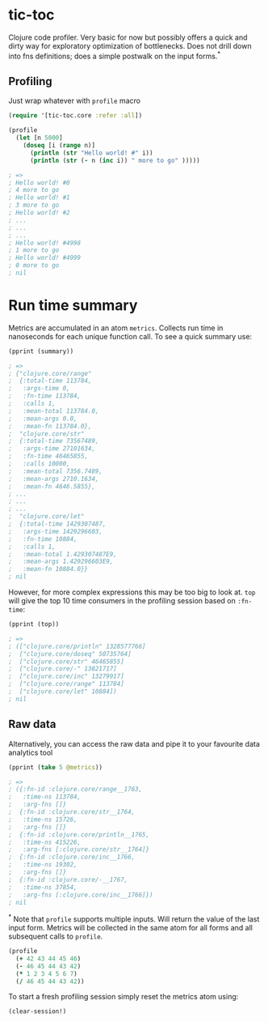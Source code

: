 # tic-toc
Clojure code profiler. Very basic for now but possibly offers a quick and dirty way for exploratory optimization of bottlenecks. Does not drill down into fns definitions; does a simple postwalk on the input forms.<sup>*</sup>

## Profiling
Just wrap whatever with `profile` macro
```clojure
(require '[tic-toc.core :refer :all])

(profile
  (let [n 5000]
    (doseq [i (range n)]
      (println (str "Hello world! #" i))
      (println (str (- n (inc i)) " more to go" )))))

; =>
; Hello world! #0
; 4 more to go
; Hello world! #1
; 3 more to go
; Hello world! #2
; ...
; ...
; ...
; Hello world! #4998
; 1 more to go
; Hello world! #4999
; 0 more to go
; nil
```

# Run time summary
Metrics are accumulated in an atom `metrics`. Collects run time in nanoseconds for each unique function call. To see a quick summary use:
```clojure
(pprint (summary))

; =>
; {"clojure.core/range"
;  {:total-time 113784,
;   :args-time 0,
;   :fn-time 113784,
;   :calls 1,
;   :mean-total 113784.0,
;   :mean-args 0.0,
;   :mean-fn 113784.0},
;  "clojure.core/str"
;  {:total-time 73567489,
;   :args-time 27101634,
;   :fn-time 46465855,
;   :calls 10000,
;   :mean-total 7356.7489,
;   :mean-args 2710.1634,
;   :mean-fn 4646.5855},
; ...
; ...
; ...
;  "clojure.core/let"
;  {:total-time 1429307487,
;   :args-time 1429296603,
;   :fn-time 10884,
;   :calls 1,
;   :mean-total 1.429307487E9,
;   :mean-args 1.429296603E9,
;   :mean-fn 10884.0}}
; nil
```
However, for more complex expressions this may be too big to look at.
`top` will give the top 10 time consumers in the profiling session based on `:fn-time`:
```clojure
(pprint (top))

; =>
; (["clojure.core/println" 1328577766]
;  ["clojure.core/doseq" 50735764]
;  ["clojure.core/str" 46465855]
;  ["clojure.core/-" 13821717]
;  ["clojure.core/inc" 13279917]
;  ["clojure.core/range" 113784]
;  ["clojure.core/let" 10884])
; nil
```

## Raw data
Alternatively, you can access the raw data and pipe it to your favourite data analytics tool

```clojure
(pprint (take 5 @metrics))

; =>
; ({:fn-id :clojure.core/range__1763,
;   :time-ns 113784,
;   :arg-fns []}
;  {:fn-id :clojure.core/str__1764,
;   :time-ns 15726,
;   :arg-fns []}
;  {:fn-id :clojure.core/println__1765,
;   :time-ns 415226,
;   :arg-fns [:clojure.core/str__1764]}
;  {:fn-id :clojure.core/inc__1766,
;   :time-ns 19302,
;   :arg-fns []}
;  {:fn-id :clojure.core/-__1767,
;   :time-ns 37854,
;   :arg-fns [:clojure.core/inc__1766]})
; nil
```

<sup>*</sup> Note that `profile` supports multiple inputs. Will return the value of the last input form. Metrics will be collected in the same atom for all forms and all subsequent calls to `profile`.

```clojure
(profile
  (+ 42 43 44 45 46)
  (- 46 45 44 43 42)
  (* 1 2 3 4 5 6 7)
  (/ 46 45 44 43 42))
```
To start a fresh profiling session simply reset the metrics atom using:
```clojure
(clear-session!)
```